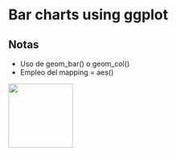 # Bar charts using ggplot


## Notas
- Uso de geom_bar() o geom_col()
- Empleo del mapping = aes()


<img src="images/Data1Unida11.png" width="128"/>
